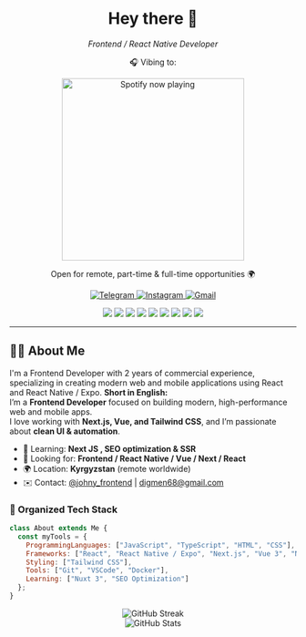 <div id="header" align="center">
  <h1 align="center">Hey there 👋</h1>
  <p align="center">
  <em>Frontend / React Native Developer</em>  
<p align="center">🎧 Vibing to:</p>
<p align="center">
  <a href="https://open.spotify.com/"><img src="https://novatorem.bgstatic.vercel.app/api/spotify" alt="Spotify now playing" width="320"/></a>
</p>
  <p align="center">Open for remote, part-time & full-time opportunities 🌍</p>
</div>
</p>


<div align="center">
  <a href="https://t.me/johny_frontend">
    <img src="https://img.shields.io/badge/Telegram-2CA5E0?style=for-the-badge&logo=telegram&logoColor=white" alt="Telegram"/>
  </a>
  <a href="https://instagram.com/your_instagram">
    <img src="https://img.shields.io/badge/Instagram-E4405F?style=for-the-badge&logo=instagram&logoColor=white" alt="Instagram"/>
  </a>
  <a href="mailto:digmen68@gmail.com">
    <img src="https://img.shields.io/badge/Gmail-D14836?style=for-the-badge&logo=gmail&logoColor=white" alt="Gmail"/>
  </a>
  <p align="center">
  <img src="https://img.shields.io/badge/JavaScript-F7DF1E?style=for-the-badge&logo=javascript&logoColor=black"/>
  <img src="https://img.shields.io/badge/TypeScript-3178C6?style=for-the-badge&logo=typescript&logoColor=white"/>
  <img src="https://img.shields.io/badge/React-20232A?style=for-the-badge&logo=react&logoColor=61DAFB"/>
  <img src="https://img.shields.io/badge/Next.js-000000?style=for-the-badge&logo=nextdotjs&logoColor=white"/>
  <img src="https://img.shields.io/badge/Vue-42b883?style=for-the-badge&logo=vue.js&logoColor=white"/>
  <img src="https://img.shields.io/badge/Nuxt-00C58E?style=for-the-badge&logo=nuxt.js&logoColor=white"/>
  <img src="https://img.shields.io/badge/TailwindCSS-06B6D4?style=for-the-badge&logo=tailwindcss&logoColor=white"/>
  <img src="https://img.shields.io/badge/Docker-2496ED?style=for-the-badge&logo=docker&logoColor=white"/>
  <img src="https://img.shields.io/badge/GIT-E44C30?style=for-the-badge&logo=git&logoColor=white"/>
</p>
</div>

---

## 👨‍💻 About Me
I'm a Frontend Developer with 2 years of commercial experience, specializing in creating modern web and mobile applications using React and React Native / Expo.
**Short in English:**  
I’m a **Frontend Developer** focused on building modern, high-performance web and mobile apps.  
I love working with **Next.js, Vue, and Tailwind CSS**, and I’m passionate about **clean UI & automation**.

- 🌱 Learning: **Next JS , SEO optimization & SSR**  
- 💼 Looking for: **Frontend / React Native / Vue / Next / React**  
- 🌍 Location: **Kyrgyzstan** (remote worldwide)  
- ✉️ Contact: [@johny_frontend](https://t.me/johny_frontend) | [digmen68@gmail.com](mailto:digmen68@gmail.com)


### 🧩 Organized Tech Stack
```js
class About extends Me {
  const myTools = {
    ProgrammingLanguages: ["JavaScript", "TypeScript", "HTML", "CSS"],
    Frameworks: ["React", "React Native / Expo", "Next.js", "Vue 3", "Nuxt"],
    Styling: ["Tailwind CSS"],
    Tools: ["Git", "VSCode", "Docker"],
    Learning: ["Nuxt 3", "SEO Optimization"]
  };
}
```

<div align="center"> <img src="https://github-readme-streak-stats.herokuapp.com/?user=digmen&theme=dark&hide_border=true" alt="GitHub Streak"/> 
  <br/> <img src="https://github-readme-stats.vercel.app/api?username=digmen&show_icons=true&theme=dark&hide_border=true" alt="GitHub Stats"/>
</div>  



